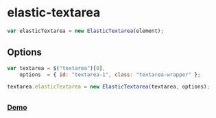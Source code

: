 # elastic-textarea 

```javascript
var elasticTextarea = new ElasticTextarea(element);
```

## Options

```javascript
var textarea = $("textarea")[0],
    options  = { id: "textarea-1", class: "textarea-wrapper" };

textarea.elasticTextarea = new ElasticTextarea(textarea, options);
```

##

### [Demo](https://rawgit.com/t-c-k/elastic-textarea-js/master/demo.html)
